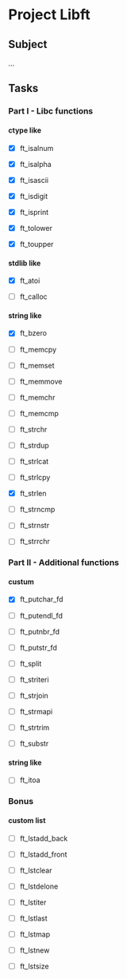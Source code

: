 # Project Libft

## Subject

...

## Tasks

### Part I - Libc functions

#### ctype like

- [x] ft_isalnum

- [x] ft_isalpha

- [x] ft_isascii

- [x] ft_isdigit

- [x] ft_isprint

- [x] ft_tolower

- [x] ft_toupper

#### stdlib like

- [x] ft_atoi

- [ ] ft_calloc

#### string like

- [x] ft_bzero

- [ ] ft_memcpy

- [ ] ft_memset

- [ ] ft_memmove

- [ ] ft_memchr

- [ ] ft_memcmp

- [ ] ft_strchr

- [ ] ft_strdup

- [ ] ft_strlcat

- [ ] ft_strlcpy

- [x] ft_strlen

- [ ] ft_strncmp

- [ ] ft_strnstr

- [ ] ft_strrchr

### Part II - Additional functions

#### custum

- [x] ft_putchar_fd

- [ ] ft_putendl_fd

- [ ] ft_putnbr_fd

- [ ] ft_putstr_fd

- [ ] ft_split

- [ ] ft_striteri

- [ ] ft_strjoin

- [ ] ft_strmapi

- [ ] ft_strtrim

- [ ] ft_substr

#### string like

- [ ] ft_itoa

### Bonus

#### custom list

- [ ] ft_lstadd_back

- [ ] ft_lstadd_front

- [ ] ft_lstclear

- [ ] ft_lstdelone

- [ ] ft_lstiter

- [ ] ft_lstlast

- [ ] ft_lstmap

- [ ] ft_lstnew

- [ ] ft_lstsize
